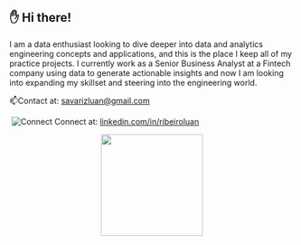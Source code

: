 ## ✋ Hi there!

I am a data enthusiast looking to dive deeper into data and analytics engineering concepts and applications, and this is the place I keep all of my practice projects. I currently work as a Senior Business Analyst at a Fintech company using data to generate actionable insights and now I am looking into expanding my skillset and steering  into the engineering world.


📫Contact at: savarizluan@gmail.com

 &nbsp;![Connect](https://i.stack.imgur.com/gVE0j.png) Connect at: [linkedin.com/in/ribeiroluan](https://www.linkedin.com/in/ribeiroluan/)


<div>
<p align="center">
<a href="https://github.com/ribeiroluan">
<img height="180em" src="https://github-readme-stats.vercel.app/api?username=ribeiroluan&show_icons=true&theme=github_dark"/>
</p>
</div>
